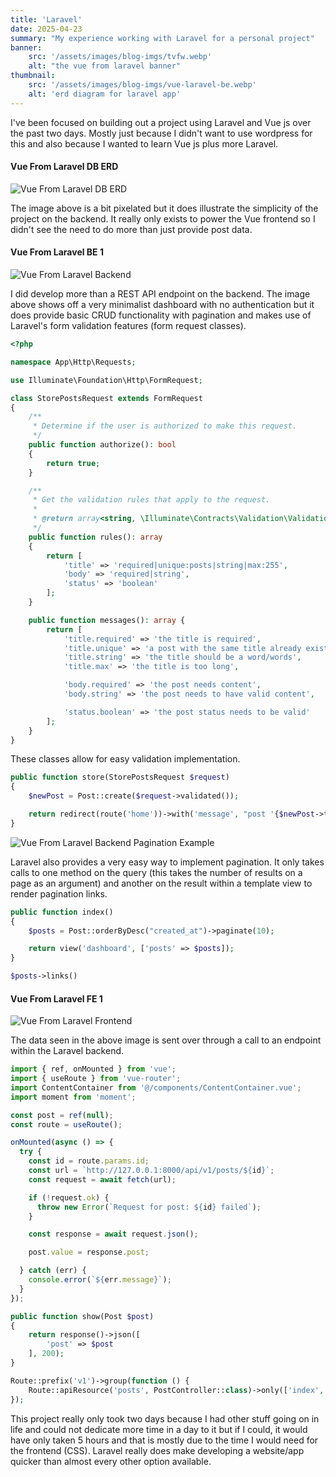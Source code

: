 ```yaml
---
title: 'Laravel'
date: 2025-04-23
summary: "My experience working with Laravel for a personal project"
banner:
    src: '/assets/images/blog-imgs/tvfw.webp'
    alt: "the vue from laravel banner"
thumbnail:
    src: '/assets/images/blog-imgs/vue-laravel-be.webp' 
    alt: 'erd diagram for laravel app'
---
```



I've been focused on building out a project using Laravel and Vue js over the past two days. Mostly just because I didn't want to use wordpress for this and also because I wanted to learn Vue js plus more Laravel. 

#### Vue From Laravel DB ERD

![Vue From Laravel DB ERD](/assets/images/blog-imgs/vfl-erd.webp)

The image above is a bit pixelated but it does illustrate the simplicity of the project on the backend. It really only exists to power the Vue frontend so I didn't see the need to do more than just provide post data.

#### Vue From Laravel BE 1

![Vue From Laravel Backend](/assets/images/blog-imgs/vue-laravel-be.webp)

I did develop more than a REST API endpoint on the backend. The image above shows off a very minimalist dashboard with no authentication but it does provide basic CRUD functionality with pagination and makes use of Laravel's form validation features (form request classes).

```php
<?php

namespace App\Http\Requests;

use Illuminate\Foundation\Http\FormRequest;

class StorePostsRequest extends FormRequest
{
    /**
     * Determine if the user is authorized to make this request.
     */
    public function authorize(): bool
    {
        return true;
    }

    /**
     * Get the validation rules that apply to the request.
     *
     * @return array<string, \Illuminate\Contracts\Validation\ValidationRule|array<mixed>|string>
     */
    public function rules(): array
    {
        return [
            'title' => 'required|unique:posts|string|max:255',
            'body' => 'required|string',
            'status' => 'boolean'
        ];
    }

    public function messages(): array {
        return [
            'title.required' => 'the title is required',
            'title.unique' => 'a post with the same title already exists',
            'title.string' => 'the title should be a word/words',
            'title.max' => 'the title is too long',

            'body.required' => 'the post needs content',
            'body.string' => 'the post needs to have valid content',

            'status.boolean' => 'the post status needs to be valid'
        ];
    }
}
```

These classes allow for easy validation implementation.

```php
public function store(StorePostsRequest $request)
{
    $newPost = Post::create($request->validated());

    return redirect(route('home'))->with('message', "post '{$newPost->title}' created");
}
```

![Vue From Laravel Backend Pagination Example](/assets/images/blog-imgs/vue-laravel-be-3.webp)

Laravel also provides a very easy way to implement pagination. It only takes calls to one method on the query (this takes the number of results on a page as an argument) and another on the result within a template view to render pagination links.

```php
public function index()
{
    $posts = Post::orderByDesc("created_at")->paginate(10);

    return view('dashboard', ['posts' => $posts]);
}
```

```php
$posts->links()
```

#### Vue From Laravel FE 1

![Vue From Laravel Frontend](/assets/images/blog-imgs/vue-frontend-3.webp)

The data seen in the above image is sent over through a call to an endpoint within the Laravel backend.

```js
import { ref, onMounted } from 'vue';
import { useRoute } from 'vue-router';
import ContentContainer from '@/components/ContentContainer.vue';
import moment from 'moment';

const post = ref(null);
const route = useRoute();

onMounted(async () => {
  try {
    const id = route.params.id;
    const url = `http://127.0.0.1:8000/api/v1/posts/${id}`;
    const request = await fetch(url);

    if (!request.ok) {
      throw new Error(`Request for post: ${id} failed`);
    }

    const response = await request.json();

    post.value = response.post;

  } catch (err) {
    console.error(`${err.message}`);
  }
});
```

```php
public function show(Post $post)
{
    return response()->json([
        'post' => $post
    ], 200);
}
```

```php
Route::prefix('v1')->group(function () {
    Route::apiResource('posts', PostController::class)->only(['index', 'show']);
});
```

This project really only took two days because I had other stuff going on in life and could not dedicate more time in a day to it but if I could, it would have only taken 5 hours and that is mostly due to the time I would need for the frontend (CSS). Laravel really does make developing a website/app quicker than almost every other option available.